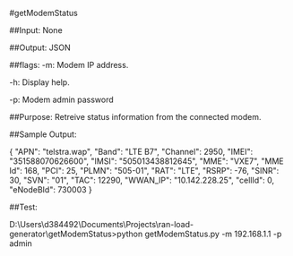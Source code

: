 #getModemStatus

##Input:
None

##Output:
JSON

##flags:
-m: Modem IP address.

-h: Display help.

-p: Modem admin password

##Purpose:
Retreive status information from the connected modem.

##Sample Output:

{
    "APN": "telstra.wap",
    "Band": "LTE B7",
    "Channel": 2950,
    "IMEI": "351588070626600",
    "IMSI": "505013438812645",
    "MME": "VXE7",
    "MME Id": 168,
    "PCI": 25,
    "PLMN": "505-01",
    "RAT": "LTE",
    "RSRP": -76,
    "SINR": 30,
    "SVN": "01",
    "TAC": 12290,
    "WWAN_IP": "10.142.228.25",
    "cellId": 0,
    "eNodeBId": 730003
}

##Test:

D:\Users\d384492\Documents\Projects\ran-load-generator\getModemStatus>python getModemStatus.py -m 192.168.1.1 -p admin